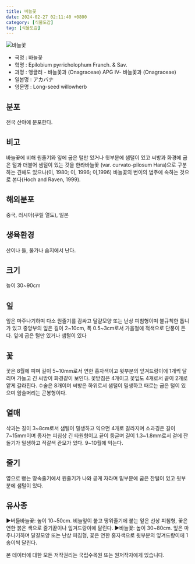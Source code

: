 ```yaml
---
title: 바늘꽃
date: 2024-02-27 02:11:40 +0800
category: [식물도감]
tag: [식물도감]
---
```




![바늘꽃](/fileUpload/plants/basic/Onagraceae/Epilobium/13869/1_th2.JPG)
- 국명 : 바늘꽃
- 학명 : Epilobium pyrricholophum Franch. & Sav.
- 과명 : 앵글러 - 바늘꽃과 (Onagraceae) APG Ⅳ- 바늘꽃과 (Onagraceae)
- 일본명 : アカバナ
- 영문명 : Long-seed willowherb


## 분포
전국 산야에 분포한다.
## 비고
바늘꽃에 비해 원줄기와 잎에 굽은 털만 있거나 윗부분에 샘털이 있고 씨방과 화경에 굽은 털과 더불어 샘털이 있는 것을 한라바늘꽃 (var. curvato-pilosum Hara)으로 구분하는 견해도 있으나(이, 1980; 이, 1996; 이,1996) 바늘꽃의 변이의 범주에 속하는 것으로 본다(Hoch and Raven, 1999).
## 해외분포
중국, 러시아(쿠릴 열도), 일본
## 생육환경
산이나 들, 물가나 습지에서 난다.
## 크기
높이 30~90cm
## 잎
잎은 마주나기하며 다소 원줄기를 감싸고 달걀모양 또는 난상 피침형이며 불규칙한 톱니가 있고 중앙부의 잎은 길이 2~10cm, 폭 0.5~3cm로서 가을철에 적색으로 단풍이 든다. 잎에 굽은 털만 있거나 샘털이 있다
## 꽃
꽃은 8월에 피며 길이 5~10mm로서 연한 홍자색이고 윗부분의 잎겨드랑이에 1개씩 달리며 가늘고 긴 씨방이 화경같이 보인다. 꽃받침은 4개이고 꽃잎도 4개로서 끝이 2개로 얕게 갈라진다. 수술은 8개이며 씨방은 하위로서 샘털이 밀생하고 때로는 굽은 털이 있으며 암술머리는 곤봉형이다.
## 열매
삭과는 길이 3~8cm로서 샘털이 밀생하고 익으면 4개로 갈라지며 소과경은 길이 7~15mm이며 종자는 피침상 긴 타원형이고 끝이 둥글며 길이 1.3~1.8mm로서 겉에 잔돌기가 밀생하고 적갈색 관모가 있다. 9~10월에 익는다. 
## 줄기
옆으로 뻗는 땅속줄기에서 원줄기가 나와 곧게 자라며 밑부분에 굽은 잔털이 있고 윗부분에 샘털이 있다.
## 유사종
▶버들바늘꽃: 높이 10~50cm. 비늘잎이 붙고 땅위줄기에 붙는 잎은 선상 피침형, 꽃은 연한 붉은 색으로 줄기끝이나 잎겨드랑이에 달린다. ▶바늘꽃: 높이 30~80cm. 잎은 마주나기하며 달걀모양 또는 난상 피침형, 꽃은 연한 홍자색으로 윗부분의 잎겨드랑이에 1송이씩 달린다.






본 데이터에 대한 모든 저작권리는 국립수목원 또는 원저작자에게 있습니다.
